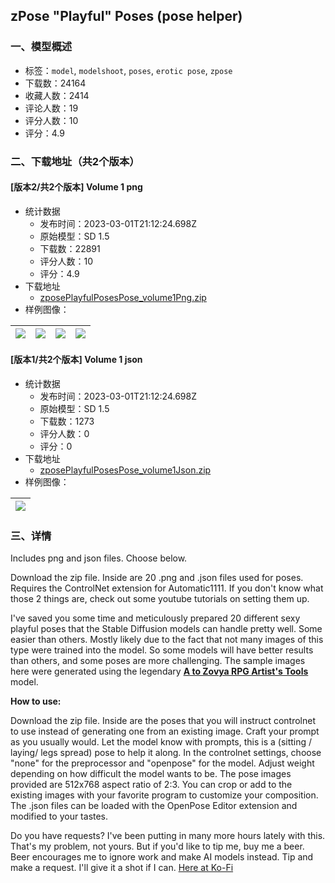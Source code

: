 ## zPose "Playful" Poses (pose helper)
### 一、模型概述

- 标签：`model`, `modelshoot`, `poses`, `erotic pose`, `zpose`
- 下载数：24164
- 收藏人数：2414
- 评论人数：19
- 评分人数：10
- 评分：4.9

### 二、下载地址（共2个版本）

#### [版本2/共2个版本] Volume 1 png

- 统计数据
  - 发布时间：2023-03-01T21:12:24.698Z
  - 原始模型：SD 1.5
  - 下载数：22891
  - 评分人数：10
  - 评分：4.9
- 下载地址
  - [zposePlayfulPosesPose_volume1Png.zip](https://civitai.com/api/download/models/16909)
- 样例图像：

| <img src="https://image.civitai.com/xG1nkqKTMzGDvpLrqFT7WA/717b1367-80ab-489a-b682-c7adb4342500/width=450/171127.jpeg" /> | <img src="https://image.civitai.com/xG1nkqKTMzGDvpLrqFT7WA/21998f12-bfbd-49a2-b2bf-bd0d92aa7300/width=450/171089.jpeg" /> | <img src="https://image.civitai.com/xG1nkqKTMzGDvpLrqFT7WA/11479748-fda2-4409-41a0-711ca604af00/width=450/171088.jpeg" /> | <img src="https://image.civitai.com/xG1nkqKTMzGDvpLrqFT7WA/286177e1-59f5-4667-c3de-f62b79c0b400/width=450/171087.jpeg" /> |
| ---- | ---- | ---- | ---- |

#### [版本1/共2个版本] Volume 1 json

- 统计数据
  - 发布时间：2023-03-01T21:12:24.698Z
  - 原始模型：SD 1.5
  - 下载数：1273
  - 评分人数：0
  - 评分：0
- 下载地址
  - [zposePlayfulPosesPose_volume1Json.zip](https://civitai.com/api/download/models/17284)
- 样例图像：

| <img src="https://image.civitai.com/xG1nkqKTMzGDvpLrqFT7WA/8000de55-f49c-4cff-2f64-94f924d4a500/width=450/175736.jpeg" /> |
| ---- |


### 三、详情
<p>Includes png and json files. Choose below.</p><p></p><p>Download the zip file. Inside are 20 .png and .json files used for poses. Requires the ControlNet extension for Automatic1111. If you don't know what those 2 things are, check out some youtube tutorials on setting them up.</p><p></p><p>I've saved you some time and meticulously prepared 20 different sexy playful poses that the Stable Diffusion models can handle pretty well. Some easier than others. Mostly likely due to the fact that not many images of this type were trained into the model. So some models will have better results than others, and some poses are more challenging. The sample images here were generated using the legendary <a target="_blank" rel="ugc" href="https://civitai.com/models/8124/a-to-zovya-rpg-artists-tools-15-and-21"><strong>A to Zovya RPG Artist's Tools</strong></a><strong> </strong>model.</p><p></p><p><strong>How to use:</strong></p><p>Download the zip file. Inside are the poses that you will instruct controlnet to use instead of generating one from an existing image. Craft your prompt as you usually would. Let the model know with prompts, this is a (sitting / laying/ legs spread) pose to help it along. In the controlnet settings, choose "none" for the preprocessor and "openpose" for the model. Adjust weight depending on how difficult the model wants to be. The pose images provided are 512x768 aspect ratio of 2:3. You can crop or add to the existing images with your favorite program to customize your composition. The .json files can be loaded with the OpenPose Editor extension and modified to your tastes.</p><p></p><p>Do you have requests? I've been putting in many more hours lately with this. That's my problem, not yours. But if you'd like to tip me, buy me a beer. Beer encourages me to ignore work and make AI models instead. Tip and make a request. I'll give it a shot if I can. <a target="_blank" rel="ugc" href="https://ko-fi.com/zovya">Here at Ko-Fi</a></p>